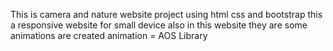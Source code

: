 This is camera and nature website project using html css and bootstrap 
this a responsive website for small device also
in this website they are some animations are created 
animation = AOS Library
